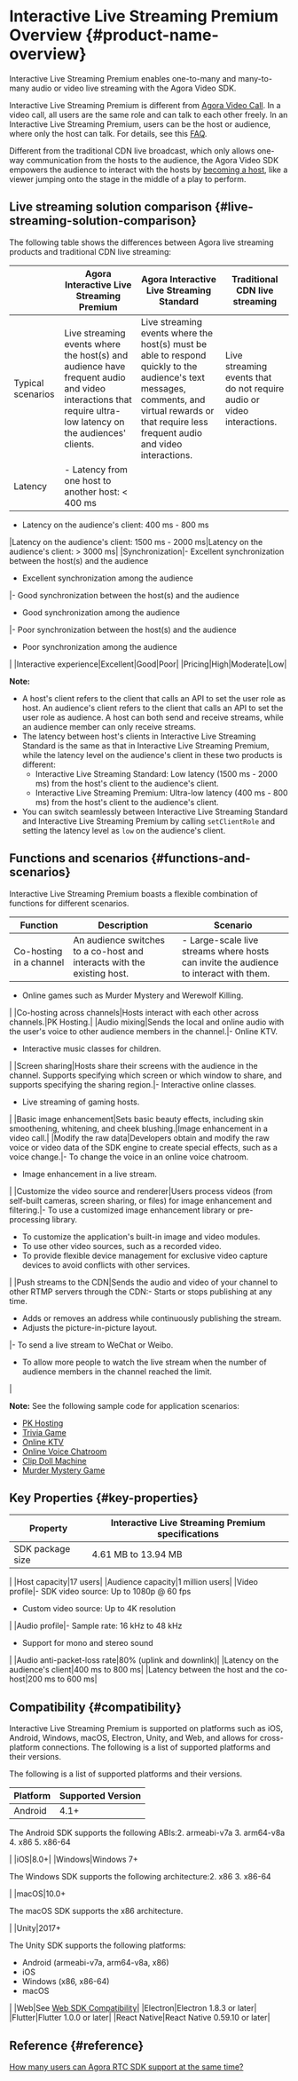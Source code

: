 # Interactive Live Streaming Premium Overview {#product-name-overview}

Interactive Live Streaming Premium enables one-to-many and many-to-many audio or video live streaming with the Agora Video SDK.

Interactive Live Streaming Premium is different from [Agora Video Call](https://docs.agora.io/en/Video/product_video?platform=All%20Platforms). In a video call, all users are the same role and can talk to each other freely. In an Interactive Live Streaming Premium, users can be the host or audience, where only the host can talk. For details, see this [FAQ](https://docs.agora.io/en/faq/profile_difference).

Different from the traditional CDN live broadcast, which only allows one-way communication from the hosts to the audience, the Agora Video SDK empowers the audience to interact with the hosts by [becoming a host](https://docs.agora.io/en/Agora%20Platform/terms?platform=All%20Platforms#becoming-host), like a viewer jumping onto the stage in the middle of a play to perform.

## Live streaming solution comparison {#live-streaming-solution-comparison}

The following table shows the differences between Agora live streaming products and traditional CDN live streaming:

||Agora Interactive Live Streaming Premium|Agora Interactive Live Streaming Standard|Traditional CDN live streaming|
|--|----------------------------------------|-----------------------------------------|------------------------------|
|Typical scenarios|Live streaming events where the host\(s\) and audience have frequent audio and video interactions that require ultra-low latency on the audiences' clients.|Live streaming events where the host\(s\) must be able to respond quickly to the audience's text messages, comments, and virtual rewards or that require less frequent audio and video interactions.|Live streaming events that do not require audio or video interactions.|
|Latency|-   Latency from one host to another host: < 400 ms
-   Latency on the audience's client: 400 ms - 800 ms

|Latency on the audience's client: 1500 ms - 2000 ms|Latency on the audience's client: \> 3000 ms|
|Synchronization|-   Excellent synchronization between the host\(s\) and the audience
-   Excellent synchronization among the audience

|-   Good synchronization between the host\(s\) and the audience
-   Good synchronization among the audience

|-   Poor synchronization between the host\(s\) and the audience
-   Poor synchronization among the audience

|
|Interactive experience|Excellent|Good|Poor|
|Pricing|High|Moderate|Low|

**Note:**

-   A host's client refers to the client that calls an API to set the user role as host. An audience's client refers to the client that calls an API to set the user role as audience. A host can both send and receive streams, while an audience member can only receive streams.
-   The latency between host's clients in Interactive Live Streaming Standard is the same as that in Interactive Live Streaming Premium, while the latency level on the audience's client in these two products is different:
    -   Interactive Live Streaming Standard: Low latency \(1500 ms - 2000 ms\) from the host's client to the audience's client.
    -   Interactive Live Streaming Premium: Ultra-low latency \(400 ms - 800 ms\) from the host's client to the audience's client.
-   You can switch seamlessly between Interactive Live Streaming Standard and Interactive Live Streaming Premium by calling `setClientRole` and setting the latency level as `low` on the audience's client.

## Functions and scenarios {#functions-and-scenarios}

Interactive Live Streaming Premium boasts a flexible combination of functions for different scenarios.

|Function|Description|Scenario|
|--------|-----------|--------|
|Co-hosting in a channel|An audience switches to a co-host and interacts with the existing host.|-   Large-scale live streams where hosts can invite the audience to interact with them.
-   Online games such as Murder Mystery and Werewolf Killing.

|
|Co-hosting across channels|Hosts interact with each other across channels.|PK Hosting.|
|Audio mixing|Sends the local and online audio with the user's voice to other audience members in the channel.|-   Online KTV.
-   Interactive music classes for children.

|
|Screen sharing|Hosts share their screens with the audience in the channel. Supports specifying which screen or which window to share, and supports specifying the sharing region.|-   Interactive online classes.
-   Live streaming of gaming hosts.

|
|Basic image enhancement|Sets basic beauty effects, including skin smoothening, whitening, and cheek blushing.|Image enhancement in a video call.|
|Modify the raw data|Developers obtain and modify the raw voice or video data of the SDK engine to create special effects, such as a voice change.|-   To change the voice in an online voice chatroom.
-   Image enhancement in a live stream.

|
|Customize the video source and renderer|Users process videos \(from self-built cameras, screen sharing, or files\) for image enhancement and filtering.|-   To use a customized image enhancement library or pre-processing library.
-   To customize the application's built-in image and video modules.
-   To use other video sources, such as a recorded video.
-   To provide flexible device management for exclusive video capture devices to avoid conflicts with other services.

|
|Push streams to the CDN|Sends the audio and video of your channel to other RTMP servers through the CDN:-   Starts or stops publishing at any time.
-   Adds or removes an address while continuously publishing the stream.
-   Adjusts the picture-in-picture layout.

|-   To send a live stream to WeChat or Weibo.
-   To allow more people to watch the live stream when the number of audience members in the channel reached the limit.

|

**Note:** See the following sample code for application scenarios:

-   [PK Hosting](https://github.com/AgoraIO/ARD-Agora-Online-PK/blob/master/README.zh.md)
-   [Trivia Game](https://github.com/AgoraIO/HQ)
-   [Online KTV](https://github.com/AgoraIO/Agora-Online-KTV/blob/master/README.zh.md)
-   [Online Voice Chatroom](https://github.com/AgoraIO-Usecase/Chatroom)
-   [Clip Doll Machine](https://github.com/AgoraIO/Wawaji)
-   [Murder Mystery Game](https://github.com/AgoraIO-Usecase/Murder-Mystery-Game)

## Key Properties {#key-properties}

|Property|Interactive Live Streaming Premium specifications|
|--------|-------------------------------------------------|
|SDK package size|4.61 MB to 13.94 MB

|
|Host capacity|17 users|
|Audience capacity|1 million users|
|Video profile|-   SDK video source: Up to 1080p @ 60 fps
-   Custom video source: Up to 4K resolution

|
|Audio profile|-   Sample rate: 16 kHz to 48 kHz
-   Support for mono and stereo sound

|
|Audio anti-packet-loss rate|80% \(uplink and downlink\)|
|Latency on the audience's client|400 ms to 800 ms|
|Latency between the host and the co-host|200 ms to 600 ms|

## Compatibility {#compatibility}

Interactive Live Streaming Premium is supported on platforms such as iOS, Android, Windows, macOS, Electron, Unity, and Web, and allows for cross-platform connections. The following is a list of supported platforms and their versions.

The following is a list of supported platforms and their versions.

|Platform|Supported Version|
|--------|-----------------|
|Android|4.1+

The Android SDK supports the following ABIs:2.  armeabi-v7a
3.  arm64-v8a
4.  x86
5.  x86-64


|
|iOS|8.0+|
|Windows|Windows 7+

The Windows SDK supports the following architecture:2.  x86
3.  x86-64


|
|macOS|10.0+

The macOS SDK supports the x86 architecture.

|
|Unity|2017+

The Unity SDK supports the following platforms:

-   Android \(armeabi-v7a, arm64-v8a, x86\)
-   iOS
-   Windows \(x86, x86-64\)
-   macOS

|
|Web|See [Web SDK Compatibility](https://docs.agora.io/en/Video/web_sdk_compatibility?platform=Web)|
|Electron|Electron 1.8.3 or later|
|Flutter|Flutter 1.0.0 or later|
|React Native|React Native 0.59.10 or later|

## Reference {#reference}

[How many users can Agora RTC SDK support at the same time?](https://docs.agora.io/en/faq/capacity)


